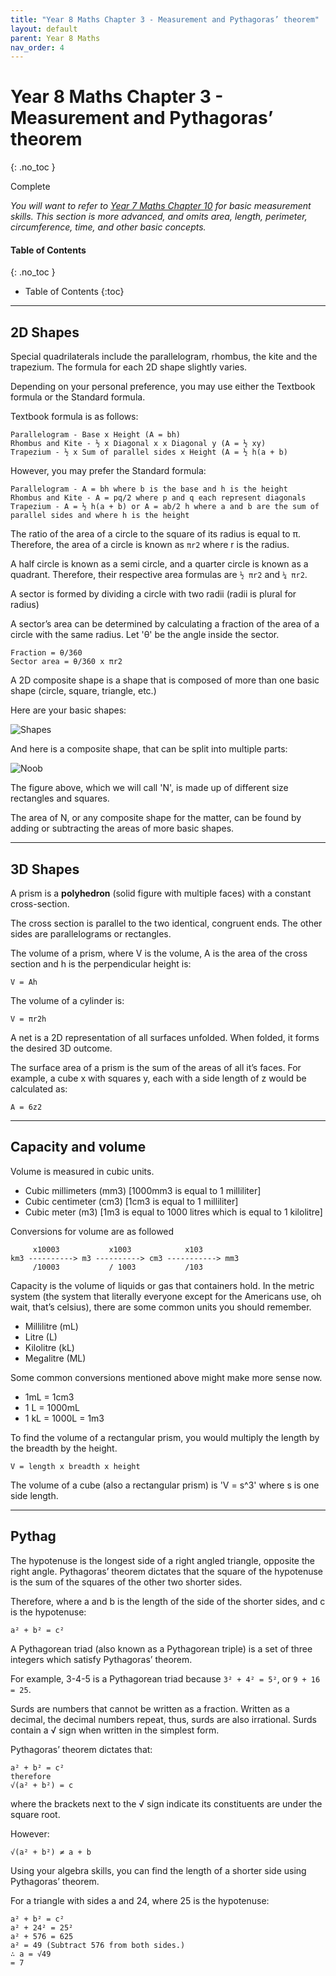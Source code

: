 ```yaml
---
title: "Year 8 Maths Chapter 3 - Measurement and Pythagoras’ theorem"
layout: default
parent: Year 8 Maths
nav_order: 4
---
```


# Year 8 Maths Chapter 3 - Measurement and Pythagoras’ theorem
{: .no_toc }

<label class="label label-green">Complete</label>

*You will want to refer to [Year 7 Maths Chapter 10](../y7/y7c10.html) for basic measurement skills. This section is more advanced, and omits area, length, perimeter, circumference, time, and other basic concepts.*

#### Table of Contents
{: .no_toc }

* Table of Contents
{:toc}

***

## 2D Shapes

Special quadrilaterals include the parallelogram, rhombus, the kite and the trapezium. The formula for each 2D shape slightly varies.

Depending on your personal preference, you may use either the Textbook formula or the Standard formula.

Textbook formula is as follows:

    Parallelogram - Base x Height (A = bh)
    Rhombus and Kite - ½ x Diagonal x x Diagonal y (A = ½ xy)
    Trapezium - ½ x Sum of parallel sides x Height (A = ½ h(a + b)


However, you may prefer the Standard formula:

    Parallelogram - A = bh where b is the base and h is the height
    Rhombus and Kite - A = pq/2 where p and q each represent diagonals
    Trapezium - A = ½ h(a + b) or A = ab/2 h where a and b are the sum of parallel sides and where h is the height


The ratio of the area of a circle to the square of its radius is equal to π. Therefore, the area of a circle is known as `πr2` where r is the radius.

A half circle is known as a semi circle, and a quarter circle is known as a quadrant. Therefore, their respective area formulas are `½ πr2` and `¼ πr2`.

A sector is formed by dividing a circle with two radii (radii is plural for radius)

A sector’s area can be determined by calculating a fraction of the area of a circle with the same radius. Let 'θ' be the angle inside the sector.

    Fraction = θ/360
	Sector area = θ/360 x πr2


A 2D composite shape is a shape that is composed of more than one basic shape (circle, square, triangle, etc.)

Here are your basic shapes:

![Shapes](https://i.ytimg.com/vi/y4HDHId4RYA/maxresdefault.jpg)

And here is a composite shape, that can be split into multiple parts:

![Noob](https://i.pinimg.com/736x/66/b6/50/66b650067a1c93b07c220b23eb4a9d49.jpg)

The figure above, which we will call 'N', is made up of different size rectangles and squares.

The area of N, or any composite shape for the matter, can be found by adding or subtracting the areas of more basic shapes.

***

## 3D Shapes

A prism is a **polyhedron** (solid figure with multiple faces) with a constant cross-section. 

The cross section is parallel to the two identical, congruent ends.
The other sides are parallelograms or rectangles.

The volume of a prism, where V is the volume, A is the area of the cross section and h is the perpendicular height is:

	V = Ah

The volume of a cylinder is:

	V = πr2h

A net is a 2D representation of all surfaces unfolded. When folded, it forms the desired 3D outcome.

The surface area of a prism is the sum of the areas of all it’s faces. For example, a cube x with squares y, each with a side length of z would be calculated as:

	A = 6z2

***

## Capacity and volume

Volume is measured in cubic units.

- Cubic millimeters (mm3) [1000mm3 is equal to 1 milliliter]
- Cubic centimeter (cm3) [1cm3 is equal to 1 milliliter]
- Cubic meter (m3) [1m3 is equal to 1000 litres which is equal to 1 kilolitre]

Conversions for volume are as followed

         x10003           x1003            x103
    km3 ----------> m3 ----------> cm3 -----------> mm3
         /10003           / 1003           /103


Capacity is the volume of liquids or gas that containers hold. In the metric system (the system that literally everyone except for the Americans use, oh wait, that’s celsius), there are some common units you should remember.

- Millilitre (mL)
- Litre (L)
- Kilolitre (kL)
- Megalitre (ML)

Some common conversions mentioned above might make more sense now.

- 1mL = 1cm3
- 1 L = 1000mL
- 1 kL = 1000L = 1m3

To find the volume of a rectangular prism, you would multiply the length by the breadth by the height.

	V = length x breadth x height

The volume of a cube (also a rectangular prism) is 'V = s^3' where s is one side length.

***

## Pythag

The hypotenuse is the longest side of a right angled triangle, opposite the right angle.
Pythagoras’ theorem dictates that the square of the hypotenuse is the sum of the squares of the other two shorter sides. 

Therefore, where a and b is the length of the side of the shorter sides, and c is the hypotenuse:

	a² + b² = c² 

A Pythagorean triad (also known as a Pythagorean triple) is a set of three integers which satisfy Pythagoras’ theorem.

For example, 3-4-5 is a Pythagorean triad because `3² + 4² = 5²`, or `9 + 16 = 25`.

Surds are numbers that cannot be written as a fraction. Written as a decimal, the decimal numbers repeat, thus, surds are also irrational. Surds contain a √ sign when written in the simplest form.

Pythagoras’ theorem dictates that:

	a² + b² = c²
	therefore
	√(a² + b²) = c 

where the brackets next to the √ sign indicate its constituents are under the square root.

However:

	√(a² + b²) ≠ a + b

Using your algebra skills, you can find the length of a shorter side using Pythagoras’ theorem. 

For a triangle with sides a and 24, where 25 is the hypotenuse:

    a² + b² = c²
    a² + 24² = 25²
    a² + 576 = 625
    a² = 49 (Subtract 576 from both sides.)
    ∴ a = √49
    = 7


